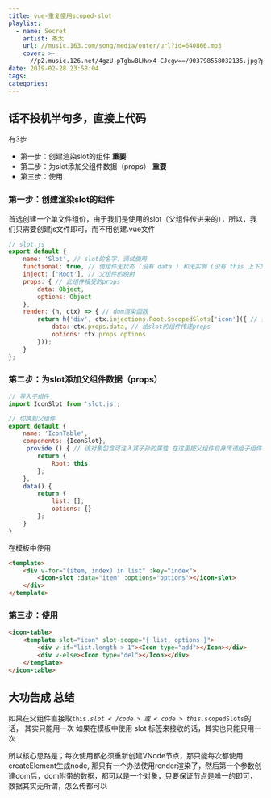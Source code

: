 ```yaml
---
title: vue-重复使用scoped-slot
playlist:
  - name: Secret
    artist: 茶太
    url: //music.163.com/song/media/outer/url?id=640866.mp3
    cover: >-
      //p2.music.126.net/4gzU-pTgbwBLHwx4-CJcgw==/903798558032135.jpg?param=90y90
date: 2019-02-28 23:58:04
tags:
categories:
---
```




<!-- more -->

## 话不投机半句多，直接上代码

有3步
* 第一步：创建渲染slot的组件 **重要**
* 第二步：为slot添加父组件数据（props） **重要**
* 第三步：使用

### 第一步：创建渲染slot的组件 
首选创建一个单文件组价，由于我们是使用的slot（父组件传进来的），所以，我们只需要创建js文件即可，而不用创建.vue文件
```js
// slot.js
export default {
    name: 'Slot', // slot的名字，调试使用
    functional: true, // 使组件无状态 (没有 data ) 和无实例 (没有 this 上下文)。他们用一个简单的 render 函数返回虚拟节点使他们更容易渲染。
    inject: ['Root'], // 父组件的映射 
    props: { // 此组件接受的props
        data: Object,
        options: Object
    },
    render: (h, ctx) => { // dom渲染函数
        return h('div', ctx.injections.Root.$scopedSlots['icon']({ // 得到名为icon的作用域插槽
            data: ctx.props.data, // 给slot的组件传递props
            options: ctx.props.options
        }));
    }
};
```

### 第二步：为slot添加父组件数据（props）

```js
// 导入子组件
import IconSlot from 'slot.js';

// 切换到父组件
export default {
    name: 'IconTable',
    components: {IconSlot},
     provide () { // 该对象包含可注入其子孙的属性 在这里把父组件自身传递给子组件
        return {
            Root: this
        };
    },
    data() {
        return {
            list: [],
            options: {}
        };
    }
}

```
在模板中使用
```html
<template>
    <div v-for="(item, index) in list" :key="index">
        <icon-slot :data="item" :options="options"></icon-slot>
    </div>
</template>
```


### 第三步：使用

```html
<icon-table>
    <template slot="icon" slot-scope="{ list, options }">
        <div v-if="list.length > 1"><Icon type="add"></Icon></div>
        <div v-else><Icon type="del"></Icon></div>
    </template>
</icon-table>

```

## 大功告成 总结
如果在父组件直接取<code>this.$slot</code>或<code>this.$scopedSlots</code>的话，
其实只能用一次
如果在模板中使用 slot 标签来接收的话，其实也只能只用一次

所以核心思路是；每次使用都必须重新创建VNode节点，那只能每次都使用createElement生成node,
那只有一个办法使用render渲染了，然后第一个参数创建dom后，dom附带的数据，都可以是一个对象，只要保证节点是唯一的即可，数据其实无所谓，怎么传都可以